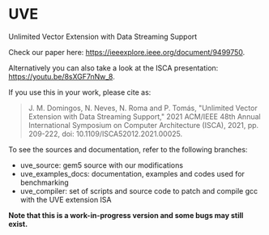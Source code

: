 # UVE
Unlimited Vector Extension with Data Streaming Support

Check our paper here: https://ieeexplore.ieee.org/document/9499750.

Alternatively you can also take a look at the ISCA presentation: https://youtu.be/8sXGF7nNw_8.

If you use this in your work, please cite as:

> J. M. Domingos, N. Neves, N. Roma and P. Tomás, "Unlimited Vector Extension with Data Streaming Support," 2021 ACM/IEEE 48th Annual International Symposium on Computer Architecture (ISCA), 2021, pp. 209-222, doi: 10.1109/ISCA52012.2021.00025.

To see the sources and documentation, refer to the following branches:
- uve_source: gem5 source with our modifications
- uve_examples_docs: documentation, examples and codes used for benchmarking  
- uve_compiler: set of scripts and source code to patch and compile gcc with the UVE extension ISA

**Note that this is a work-in-progress version and some bugs may still exist.**
